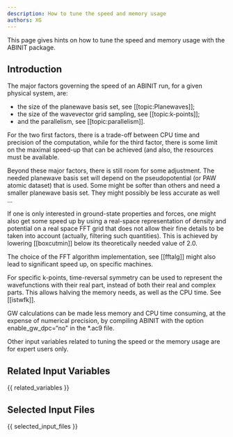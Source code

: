 ```yaml
---
description: How to tune the speed and memory usage
authors: XG
---
```

<!--- This is the source file for this topics. Can be edited. -->

This page gives hints on how to tune the speed and memory usage with the ABINIT package.

## Introduction

The major factors governing the speed of an ABINIT run, for a given physical system, are:

  * the size of the planewave basis set, see [[topic:Planewaves]];
  * the size of the wavevector grid sampling, see [[topic:k-points]];
  * and the parallelism, see [[topic:parallelism]].

For the two first factors, there is a trade-off between CPU time and precision
of the computation, while for the third factor, there is some limit on the
maximal speed-up that can be achieved (and also, the resources must be available.

Beyond these major factors, there is still room for some adjustment. The
needed planewave basis set will depend on the pseudopotential (or PAW atomic
dataset) that is used. Some might be softer than others and need a smaller
planewave basis set. They might possibly be less accurate as well ...

If one is only interested in ground-state properties and forces, one might
also get some speed up by using a real-space representation of density and
potential on a real space FFT grid that does not allow their fine details to
be taken into account (actually, filtering such quantities). This is achieved
by lowering [[boxcutmin]] below its theoretically needed value of 2.0.

The choice of the FFT algorithm implementation, see [[fftalg]] might also lead
to significant speed up, on specific machines.

For specific k-points, time-reversal symmetry can be used to represent the
wavefunctions with their real part, instead of both their real and complex parts. 
This allows halving the memory needs, as well as the CPU time. 
See [[istwfk]].

GW calculations can be made less memory and CPU time consuming,
at the expense of numerical precision,
by compiling ABINIT with the option enable_gw_dpc=“no" in the *.ac9 file.

Other input variables related to tuning the speed or the memory usage are for expert users only.

## Related Input Variables

{{ related_variables }}

## Selected Input Files

{{ selected_input_files }}

